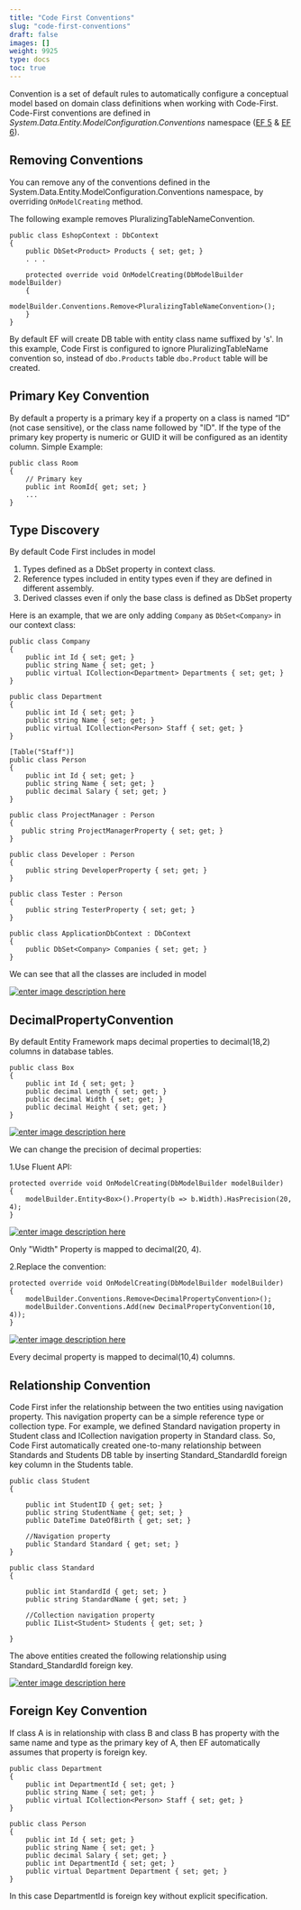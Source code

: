 ```yaml
---
title: "Code First Conventions"
slug: "code-first-conventions"
draft: false
images: []
weight: 9925
type: docs
toc: true
---
```


Convention is a set of default rules to automatically configure a conceptual model based on domain class definitions when working with Code-First. Code-First conventions are defined in *System.Data.Entity.ModelConfiguration.Conventions* namespace ([EF 5][1] & [EF 6][2]).

  [1]: http://msdn.microsoft.com/en-us/library/system.data.entity.modelconfiguration.conventions(v=vs.103).aspx

  [2]: https://msdn.microsoft.com/en-us/library/system.data.entity.modelconfiguration.conventions(v=vs.113).aspx

## Removing Conventions
You can remove any of the conventions defined in the System.Data.Entity.ModelConfiguration.Conventions namespace, by overriding `OnModelCreating` method.

The following example removes PluralizingTableNameConvention.

    public class EshopContext : DbContext 
    { 
        public DbSet<Product> Products { set; get; }
        . . . 
     
        protected override void OnModelCreating(DbModelBuilder modelBuilder) 
        { 
            modelBuilder.Conventions.Remove<PluralizingTableNameConvention>(); 
        } 
    }

By default EF will create DB table with entity class name suffixed by 's'. In this example,  Code First is configured to ignore PluralizingTableName convention so, instead of `dbo.Products` table `dbo.Product` table will be created.


## Primary Key Convention
By default a property is a primary key if a property on a class is named “ID” (not case sensitive), or the class name followed by "ID". If the type of the primary key property is numeric or GUID it will be configured as an identity column. Simple Example:

    public class Room
    { 
        // Primary key 
        public int RoomId{ get; set; } 
        ... 
    }


## Type Discovery
By default Code First includes in model 
 
 1. Types defined as a DbSet property in context class.
 2. Reference types included in entity types even if they are defined in
    different assembly.
 3. Derived classes even if only the base class is defined as DbSet
        property

Here is an example, that we are only adding `Company` as `DbSet<Company>` in our context class:

    public class Company
    {
        public int Id { set; get; }
        public string Name { set; get; }
        public virtual ICollection<Department> Departments { set; get; }
    }

    public class Department
    {
        public int Id { set; get; }
        public string Name { set; get; }
        public virtual ICollection<Person> Staff { set; get; }
    }

    [Table("Staff")]
    public class Person
    {
        public int Id { set; get; }
        public string Name { set; get; }
        public decimal Salary { set; get; }
    }

    public class ProjectManager : Person
    {
       public string ProjectManagerProperty { set; get; }
    }

    public class Developer : Person
    {
        public string DeveloperProperty { set; get; }
    }

    public class Tester : Person
    {
        public string TesterProperty { set; get; }
    }    

    public class ApplicationDbContext : DbContext
    {
        public DbSet<Company> Companies { set; get; }
    }

We can see that all the classes are included in model

[![enter image description here][1]][1]


  [1]: http://i.stack.imgur.com/cIW5p.png

## DecimalPropertyConvention
By default Entity Framework maps decimal properties to decimal(18,2) columns in database tables. 

    public class Box
    {
        public int Id { set; get; }
        public decimal Length { set; get; }
        public decimal Width { set; get; }
        public decimal Height { set; get; }
    }

[![enter image description here][1]][1]

We can change the precision of decimal properties: 

1.Use Fluent API:

    protected override void OnModelCreating(DbModelBuilder modelBuilder)
    {
        modelBuilder.Entity<Box>().Property(b => b.Width).HasPrecision(20, 4);
    }

[![enter image description here][2]][2]


  Only "Width" Property is mapped to  decimal(20, 4).

2.Replace the convention:

    protected override void OnModelCreating(DbModelBuilder modelBuilder)
    {
        modelBuilder.Conventions.Remove<DecimalPropertyConvention>();
        modelBuilder.Conventions.Add(new DecimalPropertyConvention(10, 4));
    }


[![enter image description here][3]][3]

Every decimal property is mapped to decimal(10,4) columns.


  [1]: http://i.stack.imgur.com/AO6np.png
  [2]: http://i.stack.imgur.com/ykeMc.png
  [3]: http://i.stack.imgur.com/NksFE.png

## Relationship Convention
Code First infer the relationship between the two entities using navigation property. This navigation property can be a simple reference type or collection type. For example, we defined Standard navigation property in Student class and ICollection<Student> navigation property in Standard class. So, Code First automatically created one-to-many relationship between Standards and Students DB table by inserting Standard_StandardId foreign key column in the Students table.

    public class Student
    {
        
        public int StudentID { get; set; }
        public string StudentName { get; set; }
        public DateTime DateOfBirth { get; set; }      
            
        //Navigation property
        public Standard Standard { get; set; }
    }
    
    public class Standard
    {
       
        public int StandardId { get; set; }
        public string StandardName { get; set; }
        
        //Collection navigation property
        public IList<Student> Students { get; set; }
       
    }
        
The above entities created the following relationship using Standard_StandardId foreign key.

[![enter image description here][1]][1]


  [1]: http://i.stack.imgur.com/cSV0p.png

## Foreign Key Convention
If class A is in relationship with class B and class B has property with the same name and type as the primary key of A, then EF automatically assumes that property is foreign key.

    public class Department
    {
        public int DepartmentId { set; get; }
        public string Name { set; get; }
        public virtual ICollection<Person> Staff { set; get; }
    }

    public class Person
    {
        public int Id { set; get; }
        public string Name { set; get; }
        public decimal Salary { set; get; }
        public int DepartmentId { set; get; }
        public virtual Department Department { set; get; }
    }
In this case DepartmentId is foreign key without explicit specification.

